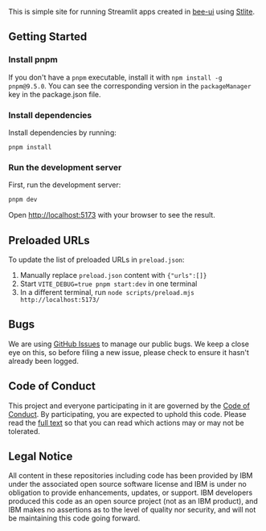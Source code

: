 This is simple site for running Streamlit apps created in [bee-ui](https://github.com/i-am-bee/bee-ui) using [Stlite](https://github.com/whitphx/stlite).

## Getting Started

### Install pnpm

If you don't have a `pnpm` executable, install it with `npm install -g pnpm@9.5.0`. You can see the corresponding version in the `packageManager` key in the package.json file.

### Install dependencies

Install dependencies by running:

```
pnpm install
```

### Run the development server

First, run the development server:

```bash
pnpm dev
```

Open [http://localhost:5173](http://localhost:5173) with your browser to see the result.

## Preloaded URLs

To update the list of preloaded URLs in `preload.json`:
1. Manually replace `preload.json` content with `{"urls":[]}`
2. Start `VITE_DEBUG=true pnpm start:dev` in one terminal
3. In a different terminal, run `node scripts/preload.mjs http://localhost:5173/`

## Bugs

We are using [GitHub Issues](https://github.com/i-am-bee/bee-usercontent-site/issues) to manage our public bugs. We keep a close eye on this, so before filing a new issue, please check to ensure it hasn't already been logged.

## Code of Conduct

This project and everyone participating in it are governed by the [Code of Conduct](./CODE_OF_CONDUCT.md). By participating, you are expected to uphold this code. Please read the [full text](./CODE_OF_CONDUCT.md) so that you can read which actions may or may not be tolerated.

## Legal Notice

All content in these repositories including code has been provided by IBM under the associated open source software license and IBM is under no obligation to provide enhancements, updates, or support. IBM developers produced this code as an open source project (not as an IBM product), and IBM makes no assertions as to the level of quality nor security, and will not be maintaining this code going forward.
